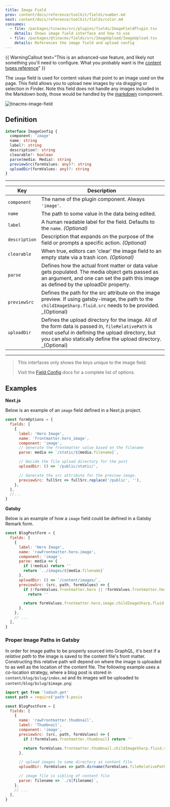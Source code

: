 ```yaml
---
title: Image Field
prev: content/docs/reference/toolkit/fields/number.md
next: content/docs/reference/toolkit/fields/color.md
consumes:
  - file: /packages/tinacms/src/plugins/fields/ImageFieldPlugin.tsx
    details: Shows image field interface and how to use
  - file: /packages/@tinacms/fields/src/ImageUpload/ImageUpload.tsx
    details: References the image field and upload config
---
```


{{ WarningCallout text="This is an advanced-use feature, and likely not something you'll need to configure. What you probably want is the [content types reference](/docs/reference/types/)" }}

The `image` field is used for content values that point to an image used on the page. This field allows you to upload new images by via dragging or selection in Finder. Note this field does not handle any images included in the Markdown body, those would be handled by the [markdown](/docs/reference/toolkit/fields/markdown) component.

![tinacms-image-field](/img/fields/image.png)

## Definition

```typescript
interface ImageConfig {
  component: 'image'
  name: string
  label?: string
  description?: string
  clearable?: boolean
  parse(media: Media): string
  previewSrc(formValues: any)?: string
  uploadDir(formValues: any)?: string
}
```

---

| Key           | Description                                                                                                                                                                                                              |
| ------------- | ------------------------------------------------------------------------------------------------------------------------------------------------------------------------------------------------------------------------ |
| `component`   | The name of the plugin component. Always `'image'`.                                                                                                                                                                      |
| `name`        | The path to some value in the data being edited.                                                                                                                                                                         |
| `label`       | A human readable label for the field. Defaults to the `name`. _(Optional)_                                                                                                                                               |
| `description` | Description that expands on the purpose of the field or prompts a specific action. _(Optional)_                                                                                                                          |
| `clearable`   | When true, editors can 'clear' the image field to an empty state via a trash icon. _(Optional)_                                                                                                                          |
| `parse`       | Defines how the actual front matter or data value gets populated. The media object gets passed as an argument, and one can set the path this image as defined by the uploadDir property.                                 |
| `previewSrc`  | Defines the path for the src attribute on the image preview. If using gatsby-image, the path to the `childImageSharp.fluid.src` needs to be provided. \_(Optional)                                                       |
| `uploadDir`   | Defines the upload directory for the image. All of the form data is passed in, `fileRelativePath` is most useful in defining the upload directory, but you can also statically define the upload directory. \_(Optional) |

---

> This interfaces only shows the keys unique to the image field.
>
> Visit the [Field Config](/docs/reference/toolkit/fields) docs for a complete list of options.

## Examples

**Next.js**

Below is an example of an `image` field defined in a Next.js project.

```jsx
const formOptions = {
  fields: [
    {
      label: 'Hero Image',
      name: 'frontmatter.hero_image',
      component: 'image',
      // Generate the frontmatter value based on the filename
      parse: media => `/static/${media.filename}`,

      // Decide the file upload directory for the post
      uploadDir: () => '/public/static/',

      // Generate the src attribute for the preview image.
      previewSrc: fullSrc => fullSrc.replace('/public', ''),
    },
  ],
  //...
}
```

**Gatsby**

Below is an example of how a `image` field could be defined in a Gatsby Remark form.

```javascript
const BlogPostForm = {
  fields: [
    {
      label: 'Hero Image',
      name: 'rawFrontmatter.hero.image',
      component: 'image',
      parse: media => {
        if (!media) return ''
        return `../images/${media.filename}`
      },
      uploadDir: () => `/content/images/`,
      previewSrc: (src, path, formValues) => {
        if (!formValues.frontmatter.hero || !formValues.frontmatter.hero.image)
          return ''

        return formValues.frontmatter.hero.image.childImageSharp.fluid.src
      },
    },
    // ...
  ],
}
```

### Proper Image Paths in Gatsby

In order for image paths to be properly sourced into GraphQL, it's best if a _relative path_ to the image is saved to the content file's front matter. Constructing this relative path will depend on where the image is uploaded to as well as the location of the content file. The following example uses a co-location strategy, where a blog post is stored in `content/blog/$slug/index.md` and its images will be uploaded to `content/blog/$slug/$image.png`:

```javascript
import get from 'lodash.get'
const path = require('path').posix

const BlogPostForm = {
  fields: [
    {
      name: 'rawFrontmatter.thumbnail',
      label: 'Thumbnail',
      component: 'image',
      previewSrc: (src, path, formValues) => {
        if (!formValues.frontmatter.thumbnail) return ''

        return formValues.frontmatter.thumbnail.childImageSharp.fluid.src
      },

      // upload images to same directory as content file
      uploadDir: formValues => path.dirname(formValues.fileRelativePath),

      // image file is sibling of content file
      parse: filename => `./${filename}`,
    },
    // ...
  ],
}
```
